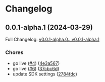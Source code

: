 # Changelog

## 0.0.1-alpha.1 (2024-03-29)

Full Changelog: [v0.0.1-alpha.0...v0.0.1-alpha.1](https://github.com/meorphis-test/test-repo-10/compare/v0.0.1-alpha.0...v0.0.1-alpha.1)

### Chores

* go live ([#4](https://github.com/meorphis-test/test-repo-10/issues/4)) ([4e3a567](https://github.com/meorphis-test/test-repo-10/commit/4e3a567aab80e5231976f7f9fc67d4b3526db990))
* go live ([#6](https://github.com/meorphis-test/test-repo-10/issues/6)) ([37cbc6d](https://github.com/meorphis-test/test-repo-10/commit/37cbc6da34bdfe81dc8992a25690d23513b0880d))
* update SDK settings ([2784fdc](https://github.com/meorphis-test/test-repo-10/commit/2784fdc8ca92e081f2b3cfb5bd62717d8c5b84bb))
